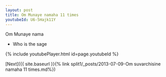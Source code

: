```yaml
---
layout: post
title: Om Munaye namaha 11 times
youtubeId: U6-5Hajk11Y
---
```

 
 
Om Munaye nama 
 
 -  Who is the sage 
 
  
 
  
 
 
 
 
 
 


{% include youtubePlayer.html id=page.youtubeId %}
 
[Next]({{ site.baseurl }}{% link  split1/_posts/2013-07-09-Om suvarchisine namaha 11 times.md%})
 
